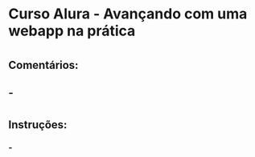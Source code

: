 # Curso Alura - Avançando com uma webapp na prática
# 
## Comentários:
## - 
### 
# 
## Instruções:
### - 
### 
### 
